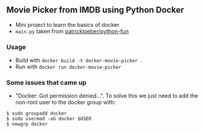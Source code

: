 ## Movie Picker from IMDB using Python Docker

- Mini project to learn the basics of docker
- `main.py` taken from [patrickloeber/python-fun](https://github.com/patrickloeber/python-fun/blob/master/moviepicker/main.py)

### Usage

- Build with `docker build -t docker-movie-picker .`
- Run with `docker run docker-movie-picker`

### Some issues that came up

- "Docker: Got permission denied...". To solve this we just need to add the non-root user to the docker group with:

```
$ sudo groupadd docker
$ sudo usermod -aG docker $USER
$ newgrp docker
```

